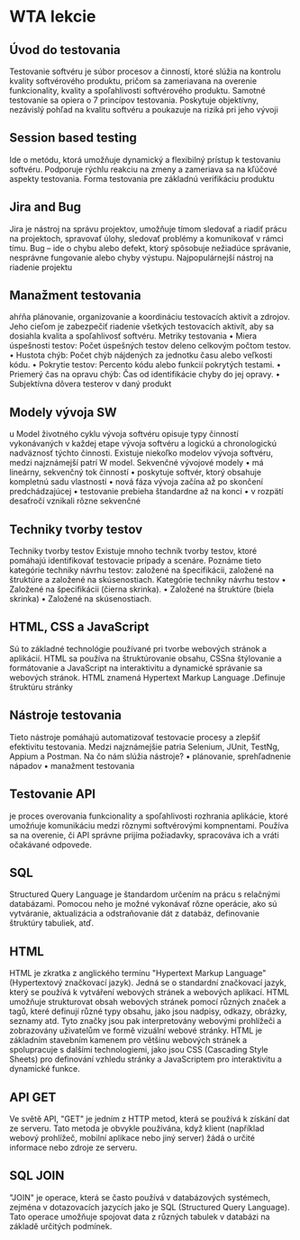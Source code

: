 # WTA lekcie

## Úvod do testovania
Testovanie softvéru je súbor procesov a činností, ktoré slúžia na kontrolu kvality softvérového produktu, pričom sa zameriavana na overenie funkcionality, kvality a spoľahlivosti softvérového produktu. Samotné testovanie sa opiera o 7 princípov testovania.
Poskytuje objektívny, nezávislý pohľad na kvalitu softvéru a poukazuje na riziká pri jeho vývoji

## Session based testing
Ide o metódu, ktorá umožňuje dynamický a flexibilný prístup k testovaniu softvéru. Podporuje rýchlu reakciu na zmeny a zameriava sa na kľúčové aspekty testovania. 
Forma testovania pre základnú verifikáciu produktu

## Jira and Bug
 Jira je nástroj na správu projektov, umožňuje tímom sledovať a riadiť prácu na projektoch, spravovať úlohy, sledovať problémy a komunikovať v rámci tímu. Bug – ide o chybu alebo defekt, ktorý spôsobuje nežiadúce správanie, nesprávne fungovanie alebo chyby výstupu.
 Najpopulárnejší nástroj na riadenie projektu


## Manažment testovania
ahŕňa plánovanie, organizovanie a koordináciu testovacích aktivít a zdrojov. Jeho cieľom je zabezpečiť riadenie všetkých testovacích aktivít, aby sa dosiahla kvalita a spoľahlivosť softvéru. 
Metriky testovania
•	Miera úspešnosti testov: Počet úspešných testov deleno celkovým počtom testov.
•	Hustota chýb: Počet chýb nájdených za jednotku času alebo veľkosti kódu.
•	Pokrytie testov: Percento kódu alebo funkcií pokrytých testami.
•	Priemerý čas na opravu chýb: Čas od identifikácie chyby do jej opravy.
•   Subjektívna dôvera testerov v daný produkt



## Modely vývoja SW
u Model životného cyklu vývoja softvéru opisuje typy činností vykonávaných v každej etape vývoja softvéru a logickú a chronologickú nadväznosť týchto činnosti.   Existuje niekoľko modelov vývoja softvéru, medzi najznámejší patrí  W model.
Sekvenčné vývojové modely
•	má lineárny, sekvenčný tok činností
•	poskytuje softvér, ktorý obsahuje kompletnú sadu vlastností
•	nová fáza vývoja začína až po skončení predchádzajúcej
•	testovanie prebieha štandardne až na konci
•	v rozpätí desaťročí vznikali rôzne sekvenčné 


## Techniky tvorby testov
Techniky tvorby testov Existuje mnoho techník tvorby testov, ktoré pomáhajú identifikovať testovacie prípady a scenáre. Poznáme tieto kategórie techniky návrhu testov: založené na špecifikácii, založené na štruktúre a založené na skúsenostiach.
Kategórie techniky návrhu testov
•	Založené na špecifikácii (čierna skrinka).
•	Založené na štruktúre (biela skrinka)
•	Založené na skúsenostiach.



## HTML, CSS a JavaScript
Sú to základné technológie používané pri tvorbe webových stránok a aplikácií. HTML sa používa na štruktúrovanie obsahu, CSSna štýlovanie a formátovanie a JavaScript na interaktivitu a dynamické správanie sa webových stránok.
HTML znamená Hypertext Markup Language .Definuje štruktúru stránky




## Nástroje testovania
Tieto nástroje pomáhajú automatizovať testovacie procesy a zlepšiť efektivitu testovania. Medzi najznámejšie patria Selenium, JUnit, TestNg, Appium a Postman.
Na čo nám slúžia nástroje?
•	plánovanie, sprehľadnenie nápadov
•	manažment testovania



## Testovanie API 
je proces overovania funkcionality a spoľahlivosti rozhrania aplikácie, ktoré umožńuje komunikáciu medzi rôznymi softvérovými kompnentami. Používa sa na overenie, či API správne prijíma požiadavky, spracováva ich a vráti očakávané odpovede.



## SQL
Structured Query Language je štandardom určením na prácu s relačnými databázami. Pomocou neho je možné vykonávať rôzne operácie, ako sú vytváranie, aktualizácia a odstraňovanie dát z databáz, definovanie štruktúry tabuliek, atď. 

## HTML
HTML je zkratka z anglického termínu "Hypertext Markup Language" (Hypertextový značkovací jazyk). Jedná se o standardní značkovací jazyk, který se používá k vytváření webových stránek a webových aplikací. HTML umožňuje strukturovat obsah webových stránek pomocí různých značek a tagů, které definují různé typy obsahu, jako jsou nadpisy, odkazy, obrázky, seznamy atd. Tyto značky jsou pak interpretovány webovými prohlížeči a zobrazovány uživatelům ve formě vizuální webové stránky. HTML je základním stavebním kamenem pro většinu webových stránek a spolupracuje s dalšími technologiemi, jako jsou CSS (Cascading Style Sheets) pro definování vzhledu stránky a JavaScriptem pro interaktivitu a dynamické funkce.

## API GET
Ve světě API, "GET" je jedním z HTTP metod, která se používá k získání dat ze serveru. Tato metoda je obvykle používána, když klient (například webový prohlížeč, mobilní aplikace nebo jiný server) žádá o určité informace nebo zdroje ze serveru.

## SQL JOIN
 "JOIN" je operace, která se často používá v databázových systémech, zejména v dotazovacích jazycích jako je SQL (Structured Query Language). Tato operace umožňuje spojovat data z různých tabulek v databázi na základě určitých podmínek.